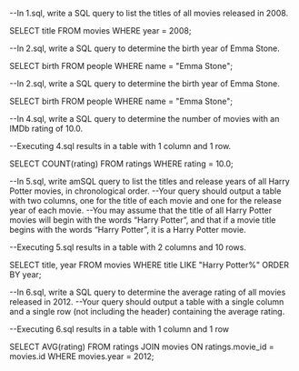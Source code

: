 --In 1.sql, write a SQL query to list the titles of all movies released in 2008.

SELECT title FROM movies WHERE year = 2008;

--In 2.sql, write a SQL query to determine the birth year of Emma Stone.

SELECT birth FROM people WHERE name = "Emma Stone";

--In 2.sql, write a SQL query to determine the birth year of Emma Stone.

SELECT birth FROM people WHERE name = "Emma Stone";

--In 4.sql, write a SQL query to determine the number of movies with an IMDb rating of 10.0.

--Executing 4.sql results in a table with 1 column and 1 row.

SELECT COUNT(rating) FROM ratings WHERE rating = 10.0;

--In 5.sql, write amSQL query to list the titles and release years of all Harry Potter movies, in chronological order.
--Your query should output a table with two columns, one for the title of each movie and one for the release year of each movie.
--You may assume that the title of all Harry Potter movies will begin with the words “Harry Potter”, and that if a movie title begins with the words “Harry Potter”, it is a Harry Potter movie.

--Executing 5.sql results in a table with 2 columns and 10 rows.

SELECT title, year FROM movies WHERE title LIKE "Harry Potter%" ORDER BY year;


--In 6.sql, write a SQL query to determine the average rating of all movies released in 2012.
--Your query should output a table with a single column and a single row (not including the header) containing the average rating.

--Executing 6.sql results in a table with 1 column and 1 row


SELECT AVG(rating) FROM ratings
JOIN movies
ON ratings.movie_id = movies.id
WHERE movies.year = 2012;

